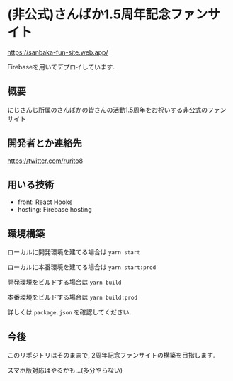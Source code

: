 # (非公式)さんばか1.5周年記念ファンサイト

https://sanbaka-fun-site.web.app/

Firebaseを用いてデプロイしています.

## 概要
にじさんじ所属のさんばかの皆さんの活動1.5周年をお祝いする非公式のファンサイト

## 開発者とか連絡先

https://twitter.com/rurito8

## 用いる技術

- front: React Hooks
- hosting: Firebase hosting

## 環境構築

ローカルに開発環境を建てる場合は
`
yarn start
`

ローカルに本番環境を建てる場合は
`
yarn start:prod
`

開発環境をビルドする場合は
`
yarn build
`

本番環境をビルドする場合は
`
yarn build:prod
`

詳しくは
`package.json`
を確認してください.

## 今後
このリポジトリはそのままで, 2周年記念ファンサイトの構築を目指します.

スマホ版対応はやるかも...(多分やらない)